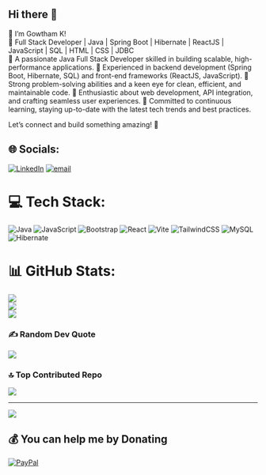 ## Hi there 👋

👋 I’m Gowtham K!<br>
🚀 Full Stack Developer | Java | Spring Boot | Hibernate | ReactJS | JavaScript | SQL | HTML | CSS | JDBC <br>
🔹 A passionate Java Full Stack Developer skilled in building scalable, high-performance applications.
🔹 Experienced in backend development (Spring Boot, Hibernate, SQL) and front-end frameworks (ReactJS, JavaScript).
🔹 Strong problem-solving abilities and a keen eye for clean, efficient, and maintainable code.
🔹 Enthusiastic about web development, API integration, and crafting seamless user experiences.
🔹 Committed to continuous learning, staying up-to-date with the latest tech trends and best practices.

Let’s connect and build something amazing! 🚀

## 🌐 Socials:
[![LinkedIn](https://img.shields.io/badge/LinkedIn-%230077B5.svg?logo=linkedin&logoColor=white)](https://linkedin.com/in/gowthamk-javascript-reactjs) [![email](https://img.shields.io/badge/Email-D14836?logo=gmail&logoColor=white)](mailto:gowthamkpvt@gmail.com) 

# 💻 Tech Stack:
![Java](https://img.shields.io/badge/java-%23ED8B00.svg?style=flat&logo=openjdk&logoColor=white) ![JavaScript](https://img.shields.io/badge/javascript-%23323330.svg?style=flat&logo=javascript&logoColor=%23F7DF1E) ![Bootstrap](https://img.shields.io/badge/bootstrap-%238511FA.svg?style=flat&logo=bootstrap&logoColor=white) ![React](https://img.shields.io/badge/react-%2320232a.svg?style=flat&logo=react&logoColor=%2361DAFB) ![Vite](https://img.shields.io/badge/vite-%23646CFF.svg?style=flat&logo=vite&logoColor=white) ![TailwindCSS](https://img.shields.io/badge/tailwindcss-%2338B2AC.svg?style=flat&logo=tailwind-css&logoColor=white) ![MySQL](https://img.shields.io/badge/mysql-4479A1.svg?style=flat&logo=mysql&logoColor=white) ![Hibernate](https://img.shields.io/badge/Hibernate-59666C?style=flat&logo=Hibernate&logoColor=white)
# 📊 GitHub Stats:
![](https://github-readme-stats.vercel.app/api?username=gowthamk1&theme=holi&hide_border=true&include_all_commits=true&count_private=false)<br/>
![](https://nirzak-streak-stats.vercel.app/?user=gowthamk1&theme=holi&hide_border=true)<br/>
![](https://github-readme-stats.vercel.app/api/top-langs/?username=gowthamk1&theme=holi&hide_border=true&include_all_commits=true&count_private=false&layout=compact)

### ✍️ Random Dev Quote
![](https://quotes-github-readme.vercel.app/api?type=horizontal&theme=merko)

### 🔝 Top Contributed Repo
![](https://github-contributor-stats.vercel.app/api?username=gowthamk1&limit=5&theme=holi&combine_all_yearly_contributions=true)

---
[![](https://visitcount.itsvg.in/api?id=gowthamk1&icon=5&color=8)](https://visitcount.itsvg.in)

  ## 💰 You can help me by Donating
  [![PayPal](https://img.shields.io/badge/PayPal-00457C?style=for-the-badge&logo=paypal&logoColor=white)](https://paypal.me/gk0765404@gmail.com) 

  
<!-- Proudly created with GPRM ( https://gprm.itsvg.in ) -->
